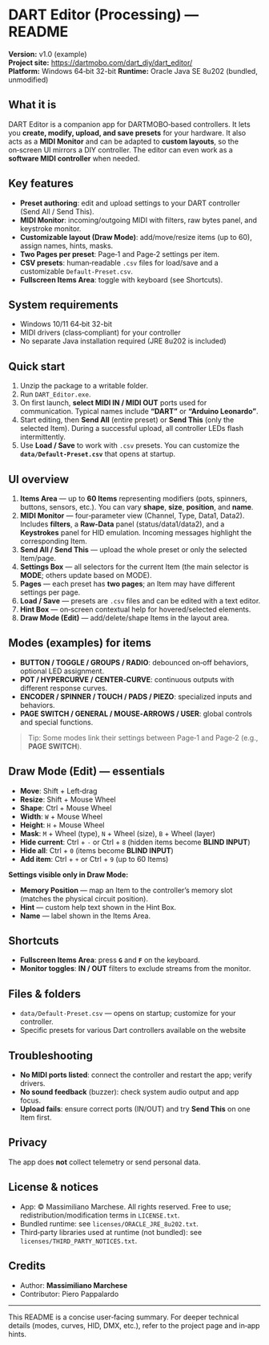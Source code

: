 # DART Editor (Processing) — README

**Version:** v1.0 (example)  
**Project site:** https://dartmobo.com/dart_diy/dart_editor/  
**Platform:** Windows 64‑bit 32-bit
**Runtime:** Oracle Java SE 8u202 (bundled, unmodified)

## What it is
DART Editor is a companion app for DARTMOBO‑based controllers. It lets you **create, modify, upload, and save presets** for your hardware. It also acts as a **MIDI Monitor** and can be adapted to **custom layouts**, so the on‑screen UI mirrors a DIY controller. The editor can even work as a **software MIDI controller** when needed.

## Key features
- **Preset authoring**: edit and upload settings to your DART controller (Send All / Send This).
- **MIDI Monitor**: incoming/outgoing MIDI with filters, raw bytes panel, and keystroke monitor.
- **Customizable layout (Draw Mode)**: add/move/resize items (up to 60), assign names, hints, masks.
- **Two Pages per preset**: Page‑1 and Page‑2 settings per item.
- **CSV presets**: human‑readable `.csv` files for load/save and a customizable `Default-Preset.csv`.
- **Fullscreen Items Area**: toggle with keyboard (see Shortcuts).

## System requirements
- Windows 10/11 64‑bit 32-bit
- MIDI drivers (class‑compliant) for your controller
- No separate Java installation required (JRE 8u202 is included)

## Quick start
1. Unzip the package to a writable folder.
2. Run `DART_Editor.exe`.
3. On first launch, **select MIDI IN / MIDI OUT** ports used for communication. Typical names include **“DART”** or **“Arduino Leonardo”**.
4. Start editing, then **Send All** (entire preset) or **Send This** (only the selected Item). During a successful upload, all controller LEDs flash intermittently.
5. Use **Load / Save** to work with `.csv` presets. You can customize the **`data/Default-Preset.csv`** that opens at startup.

## UI overview
1. **Items Area** — up to **60 Items** representing modifiers (pots, spinners, buttons, sensors, etc.). You can vary **shape**, **size**, **position**, and **name**.
2. **MIDI Monitor** — four‑parameter view (Channel, Type, Data1, Data2). Includes **filters**, a **Raw‑Data** panel (status/data1/data2), and a **Keystrokes** panel for HID emulation. Incoming messages highlight the corresponding Item.
3. **Send All / Send This** — upload the whole preset or only the selected Item/page.
4. **Settings Box** — all selectors for the current Item (the main selector is **MODE**; others update based on MODE).
5. **Pages** — each preset has **two pages**; an Item may have different settings per page.
6. **Load / Save** — presets are `.csv` files and can be edited with a text editor.
7. **Hint Box** — on‑screen contextual help for hovered/selected elements.
8. **Draw Mode (Edit)** — add/delete/shape Items in the layout area.

## Modes (examples) for items
- **BUTTON / TOGGLE / GROUPS / RADIO**: debounced on‑off behaviors, optional LED assignment.
- **POT / HYPERCURVE / CENTER‑CURVE**: continuous outputs with different response curves.
- **ENCODER / SPINNER / TOUCH / PADS / PIEZO**: specialized inputs and behaviors.
- **PAGE SWITCH / GENERAL / MOUSE‑ARROWS / USER**: global controls and special functions.

> Tip: Some modes link their settings between Page‑1 and Page‑2 (e.g., **PAGE SWITCH**).

## Draw Mode (Edit) — essentials
- **Move**: Shift + Left‑drag  
- **Resize**: Shift + Mouse Wheel  
- **Shape**: Ctrl + Mouse Wheel  
- **Width**: `W` + Mouse Wheel  
- **Height**: `H` + Mouse Wheel  
- **Mask**: `M` + Wheel (type), `N` + Wheel (size), `B` + Wheel (layer)  
- **Hide current**: Ctrl + `-` or Ctrl + `8` (hidden items become **BLIND INPUT**)  
- **Hide all**: Ctrl + `0` (items become **BLIND INPUT**)  
- **Add item**: Ctrl + `+` or Ctrl + `9` (up to 60 Items)

**Settings visible only in Draw Mode:**
- **Memory Position** — map an Item to the controller’s memory slot (matches the physical circuit position).
- **Hint** — custom help text shown in the Hint Box.
- **Name** — label shown in the Items Area.

## Shortcuts
- **Fullscreen Items Area**: press **`G`** and **`F`** on the keyboard.
- **Monitor toggles**: **IN / OUT** filters to exclude streams from the monitor.

## Files & folders
- `data/Default-Preset.csv` — opens on startup; customize for your controller.
-  Specific presets for various Dart controllers available on the website

## Troubleshooting
- **No MIDI ports listed**: connect the controller and restart the app; verify drivers.
- **No sound feedback** (buzzer): check system audio output and app focus.
- **Upload fails**: ensure correct ports (IN/OUT) and try **Send This** on one Item first.

## Privacy
The app does **not** collect telemetry or send personal data.

## License & notices
- App: © Massimiliano Marchese. All rights reserved. Free to use; redistribution/modification terms in `LICENSE.txt`.
- Bundled runtime: see `licenses/ORACLE_JRE_8u202.txt`.
- Third‑party libraries used at runtime (not bundled): see `licenses/THIRD_PARTY_NOTICES.txt`.

## Credits
- Author: **Massimiliano Marchese**  
- Contributor: Piero Pappalardo

---
This README is a concise user‑facing summary. For deeper technical details (modes, curves, HID, DMX, etc.), refer to the project page and in‑app hints.
